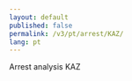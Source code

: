 ```yaml
---
layout: default
published: false
permalink: /v3/pt/arrest/KAZ/
lang: pt
---
```


Arrest analysis KAZ
